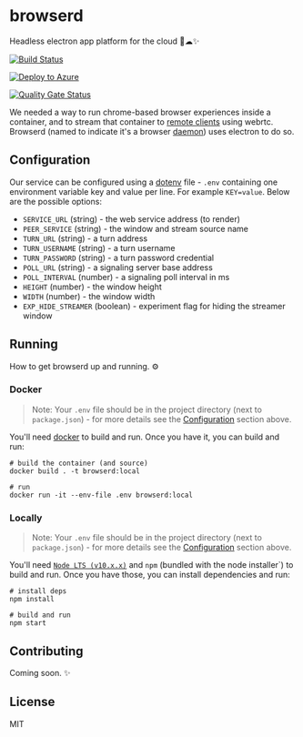 # browserd

Headless electron app platform for the cloud 🤕☁✨

[![Build Status](https://b3ngr33ni3r.visualstudio.com/browserd/_apis/build/status/bengreenier.browserd?branchName=master)](https://b3ngr33ni3r.visualstudio.com/browserd/_build/latest?definitionId=9&branchName=master)

[![Deploy to Azure](https://azuredeploy.net/deploybutton.png)](https://azuredeploy.net/)

[![Quality Gate Status](https://sonarcloud.io/api/project_badges/measure?project=bengreenier_browserd&metric=alert_status)](https://sonarcloud.io/dashboard?id=bengreenier_browserd)

We needed a way to run chrome-based browser experiences inside a container, and to stream that container to [remote clients](https://github.com/bengreenier/browserd/issues/2) using webrtc.
Browserd (named to indicate it's a browser [daemon](https://en.wikipedia.org/wiki/Daemon_(computing))) uses electron to do so.

## Configuration

Our service can be configured using a [dotenv](https://www.npmjs.com/package/dotenv) file - `.env` containing one environment variable
key and value per line. For example `KEY=value`. Below are the possible options:

+ `SERVICE_URL` (string) - the web service address (to render)
+ `PEER_SERVICE` (string) - the window and stream source name
+ `TURN_URL` (string) - a turn address
+ `TURN_USERNAME` (string) - a turn username
+ `TURN_PASSWORD` (string) - a turn password credential
+ `POLL_URL` (string) - a signaling server base address
+ `POLL_INTERVAL` (number) - a signaling poll interval in ms
+ `HEIGHT` (number) - the window height
+ `WIDTH` (number) - the window width
+ `EXP_HIDE_STREAMER` (boolean) - experiment flag for hiding the streamer window

## Running

How to get browserd up and running. ⚙

### Docker
> Note: Your `.env` file should be in the project directory (next to `package.json`) - for more details see the
[Configuration](#configuration) section above.

You'll need [docker](https://docs.docker.com/install/) to build and run. Once you have it, you can build and run:

```
# build the container (and source)
docker build . -t browserd:local

# run
docker run -it --env-file .env browserd:local
```

### Locally

> Note: Your `.env` file should be in the project directory (next to `package.json`) - for more details see the
[Configuration](#configuration) section above.

You'll need [`Node LTS (v10.x.x)`](https://nodejs.org/en/) and `npm` (bundled with the node installer`) to build and run. Once you have
those, you can install dependencies and run:

```
# install deps
npm install

# build and run
npm start
```

## Contributing

Coming soon. ✨

## License

MIT

